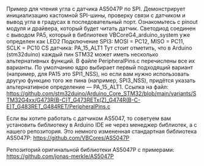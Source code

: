 Пример для чтения угла с датчика AS5047P по SPI. Демонстрирует инициализацию кастомной SPI-шины, проверку связи с датчиком и вывод угла в градусах в последовательный порт.
Ознакомьтесь с pinout модуля и драйвера, который будет читать датчик. Светодиод соединен с выводом PA5, который в библиотеке VBCoreG4_arduino_system уже определен как LED2
Подключение SPI3: MOSI = PC12, MISO = PC11, SCLK = PC10 
CS датчика: PA_15_ALT1 
Тут стоит отметить, что в Arduino (stm32duino) каждый пин STM32 может иметь несколько альтернативных функций. В файле PeripheralPins.c перечислены все их варианты. По умолчанию ядро выбирает первый подходящий вариант (например, для PA15 это SPI1_NSS), но если вам нужно использовать другую функцию того же пина (например, SPI3_NSS), придётся указать альтернативное определение — PA_15_ALT1.
Ссылка на файл: https://github.com/stm32duino/Arduino_Core_STM32/blob/main/variants/STM32G4xx/G473R(B-C)T_G473RETx(Z)_G474R(B-C-E)T_G483RET_G484RET/PeripheralPins.c

Если вы хотите работать с датчиком AS5047, то советуем вам установить библиотеку в Arduino IDE не через менеджер библиотек, а с нашего репозитория. Это немного измененная стандартная библиотека AS5047P:
https://github.com/VBCores/AS5047P

Репозиторий оригинальной библиотеки AS5047P с примерами: https://github.com/jonas-merkle/AS5047P
